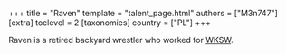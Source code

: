 +++
title = "Raven"
template = "talent_page.html"
authors = ["M3n747"]
[extra]
toclevel = 2
[taxonomies]
country = ["PL"]
+++

Raven is a retired backyard wrestler who worked for [WKSW](@/o/wksw.md).
